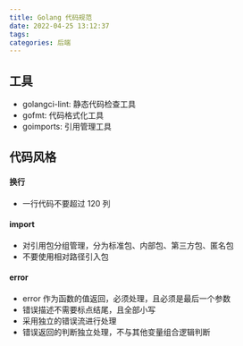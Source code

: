 ```yaml
---
title: Golang 代码规范
date: 2022-04-25 13:12:37
tags:
categories: 后端
---
```


## 工具

- golangci-lint: 静态代码检查工具
- gofmt: 代码格式化工具
- goimports: 引用管理工具

## 代码风格

#### 换行

- 一行代码不要超过 120 列

#### import

- 对引用包分组管理，分为标准包、内部包、第三方包、匿名包
- 不要使用相对路径引入包

#### error

- error 作为函数的值返回，必须处理，且必须是最后一个参数
- 错误描述不需要标点结尾，且全部小写
- 采用独立的错误流进行处理
- 错误返回的判断独立处理，不与其他变量组合逻辑判断
